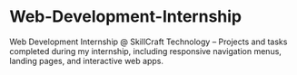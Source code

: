 # Web-Development-Internship
Web Development Internship @ SkillCraft Technology – Projects and tasks completed during my internship, including responsive navigation menus, landing pages, and interactive web apps.
